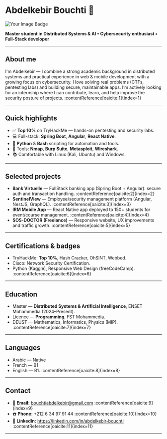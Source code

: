 # Abdelkebir Bouchti 👋

<img src="https://tryhackme-badges.s3.amazonaws.com/abdlkbir.dacosta.png" alt="Your Image Badge" />


**Master student in Distributed Systems & AI • Cybersecurity enthusiast • Full-Stack developer**

---

## About me
I'm Abdelkebir — I combine a strong academic background in distributed systems and practical experience in web & mobile development with a growing focus on cybersecurity. I love solving real problems (CTFs, pentesting labs) and building secure, maintainable apps. I’m actively looking for an internship where I can contribute, learn, and help improve the security posture of projects. :contentReference[oaicite:1]{index=1}

---

## Quick highlights
- ✅ **Top 10%** on TryHackMe — hands-on pentesting and security labs.  
- 💻 Full-stack: **Spring Boot**, **Angular**, **React Native**.  
- 🐍 **Python** & **Bash** scripting for automation and tools.  
- 🔧 Tools: **Nmap**, **Burp Suite**, **Metasploit**, **Wireshark**.  
- 📚 Comfortable with Linux (Kali, Ubuntu) and Windows.

---

## Selected projects
- **Bank Virtuelle** — FullStack banking app (Spring Boot + Angular): secure auth and transaction handling. :contentReference[oaicite:2]{index=2}  
- **SentinelView** — Employee/security management platform (Angular, NestJS, GraphQL). :contentReference[oaicite:3]{index=3}  
- **IRM Mobile App** — React Native app deployed to 150+ students for event/course management. :contentReference[oaicite:4]{index=4}  
- **SOS-DOCTOR (Freelance)** — Responsive website, UX improvements and traffic growth. :contentReference[oaicite:5]{index=5}

---

## Certifications & badges
- TryHackMe: **Top 10%**, Hash Cracker, OhSINT, Webbed.  
- Cisco: Network Security Certification.  
- Python (Kaggle), Responsive Web Design (freeCodeCamp). :contentReference[oaicite:6]{index=6}

---

## Education
- Master — **Distributed Systems & Artificial Intelligence**, ENSET Mohammedia (2024–Present).  
- Licence — **Programming**, FST Mohammedia.  
- DEUST — Mathematics, Informatics, Physics (MIP). :contentReference[oaicite:7]{index=7}

---

## Languages
- Arabic — Native  
- French — B1  
- English — B1. :contentReference[oaicite:8]{index=8}

---

## Contact
- 📧 **Email:** bouchtiabdelkebir@gmail.com :contentReference[oaicite:9]{index=9}  
- ☎️ **Phone:** +212 6 34 97 91 44 :contentReference[oaicite:10]{index=10}  
- 🔗 **LinkedIn:** https://linkedin.com/in/abdelkebir-bouchti :contentReference[oaicite:11]{index=11}

---
